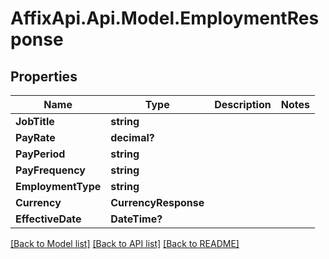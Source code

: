# AffixApi.Api.Model.EmploymentResponse

## Properties

Name | Type | Description | Notes
------------ | ------------- | ------------- | -------------
**JobTitle** | **string** |  | 
**PayRate** | **decimal?** |  | 
**PayPeriod** | **string** |  | 
**PayFrequency** | **string** |  | 
**EmploymentType** | **string** |  | 
**Currency** | **CurrencyResponse** |  | 
**EffectiveDate** | **DateTime?** |  | 

[[Back to Model list]](../README.md#documentation-for-models) [[Back to API list]](../README.md#documentation-for-api-endpoints) [[Back to README]](../README.md)

